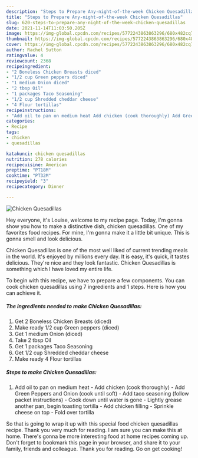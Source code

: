 ```yaml
---
description: "Steps to Prepare Any-night-of-the-week Chicken Quesadillas"
title: "Steps to Prepare Any-night-of-the-week Chicken Quesadillas"
slug: 620-steps-to-prepare-any-night-of-the-week-chicken-quesadillas
date: 2021-11-14T11:03:50.205Z
image: https://img-global.cpcdn.com/recipes/5772243863863296/680x482cq70/chicken-quesadillas-recipe-main-photo.jpg
thumbnail: https://img-global.cpcdn.com/recipes/5772243863863296/680x482cq70/chicken-quesadillas-recipe-main-photo.jpg
cover: https://img-global.cpcdn.com/recipes/5772243863863296/680x482cq70/chicken-quesadillas-recipe-main-photo.jpg
author: Rachel Sutton
ratingvalue: 4
reviewcount: 2368
recipeingredient:
- "2 Boneless Chicken Breasts diced"
- "1/2 cup Green peppers diced"
- "1 medium Onion diced"
- "2 tbsp Oil"
- "1 packages Taco Seasoning"
- "1/2 cup Shredded cheddar cheese"
- "4 Flour tortillas"
recipeinstructions:
- "Add oil to pan on medium heat Add chicken (cook thoroughly) Add Green Peppers and Onion (cook until soft) Add taco seasoning (follow packet instructions) Cook down until water is gone Lightly grease another pan, begin toasting tortilla Add chicken filling Sprinkle cheese on top Fold over tortilla"
categories:
- Recipe
tags:
- chicken
- quesadillas

katakunci: chicken quesadillas 
nutrition: 278 calories
recipecuisine: American
preptime: "PT18M"
cooktime: "PT32M"
recipeyield: "3"
recipecategory: Dinner

---
```



![Chicken Quesadillas](https://img-global.cpcdn.com/recipes/5772243863863296/680x482cq70/chicken-quesadillas-recipe-main-photo.jpg)

Hey everyone, it's Louise, welcome to my recipe page. Today, I'm gonna show you how to make a distinctive dish, chicken quesadillas. One of my favorites food recipes. For mine, I'm gonna make it a little bit unique. This is gonna smell and look delicious.



Chicken Quesadillas is one of the most well liked of current trending meals in the world. It's enjoyed by millions every day. It is easy, it's quick, it tastes delicious. They're nice and they look fantastic. Chicken Quesadillas is something which I have loved my entire life.


To begin with this recipe, we have to prepare a few components. You can cook chicken quesadillas using 7 ingredients and 1 steps. Here is how you can achieve it.

<!--inarticleads1-->

##### The ingredients needed to make Chicken Quesadillas:

1. Get 2 Boneless Chicken Breasts (diced)
1. Make ready 1/2 cup Green peppers (diced)
1. Get 1 medium Onion (diced)
1. Take 2 tbsp Oil
1. Get 1 packages Taco Seasoning
1. Get 1/2 cup Shredded cheddar cheese
1. Make ready 4 Flour tortillas




<!--inarticleads2-->

##### Steps to make Chicken Quesadillas:

1. Add oil to pan on medium heat - Add chicken (cook thoroughly) - Add Green Peppers and Onion (cook until soft) - Add taco seasoning (follow packet instructions) - Cook down until water is gone - Lightly grease another pan, begin toasting tortilla - Add chicken filling - Sprinkle cheese on top - Fold over tortilla




So that is going to wrap it up with this special food chicken quesadillas recipe. Thank you very much for reading. I am sure you can make this at home. There's gonna be more interesting food at home recipes coming up. Don't forget to bookmark this page in your browser, and share it to your family, friends and colleague. Thank you for reading. Go on get cooking!
